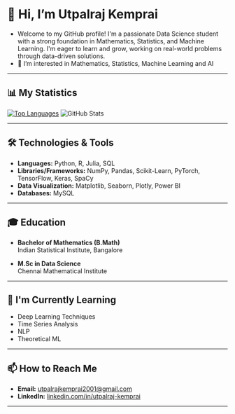 # 👋 Hi, I’m Utpalraj Kemprai
- Welcome to my GitHub profile! I'm a passionate Data Science student with a strong foundation in Mathematics, Statistics, and Machine Learning. I'm eager to learn and grow, working on real-world problems through data-driven solutions.
- 👀 I’m interested in Mathematics, Statistics, Machine Learning and AI

---

## 📊 My Statistics
[![Top Languages](https://github-readme-stats.vercel.app/api/top-langs/?username=U1Kemp&layout=compact&theme=vision-friendly-dark)](https://github.com/anuraghazra/github-readme-stats)
![GitHub Stats](https://github-readme-stats.vercel.app/api?username==U1Kemp&show_icons=true&theme=radical)

---
## 🛠️ Technologies & Tools

- **Languages:** Python, R, Julia, SQL
- **Libraries/Frameworks:** NumPy, Pandas, Scikit-Learn, PyTorch, TensorFlow, Keras, SpaCy
- **Data Visualization:** Matplotlib, Seaborn, Plotly, Power BI
- **Databases:** MySQL
---

## 🎓 Education

- **Bachelor of Mathematics (B.Math)**  
  Indian Statistical Institute, Bangalore

- **M.Sc in Data Science**  
  Chennai Mathematical Institute
---

## 🌱 I'm Currently Learning
- Deep Learning Techniques
- Time Series Analysis
- NLP
- Theoretical ML

---

## 📫 How to Reach Me

- **Email:** [utpalrajkemprai2001@gmail.com](mailto:utpalrajkemprai2001@gmail.com)
- **LinkedIn:** [linkedin.com/in/utpalraj-kemprai](https://www.linkedin.com/in/utpalraj-kemprai-89245a251/)

---


<!---
U1Kemp/U1Kemp is a ✨ special ✨ repository because its `README.md` (this file) appears on your GitHub profile.
You can click the Preview link to take a look at your changes.
--->
